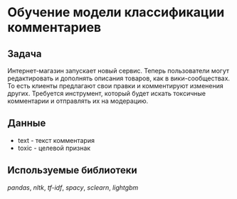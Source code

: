 # Обучение модели классификации комментариев

## Задача

Интернет-магазин запускает новый сервис. Теперь пользователи могут редактировать и дополнять описания товаров, как в вики-сообществах. То есть клиенты предлагают свои правки и комментируют изменения других. Требуется инструмент, который будет искать токсичные комментарии и отправлять их на модерацию.

## Данные

- text - текст комментария
- toxic - целевой признак

## Используемые библиотеки
*pandas*, *nltk*, *tf-idf*, *spacy*, *sclearn*, *lightgbm*
